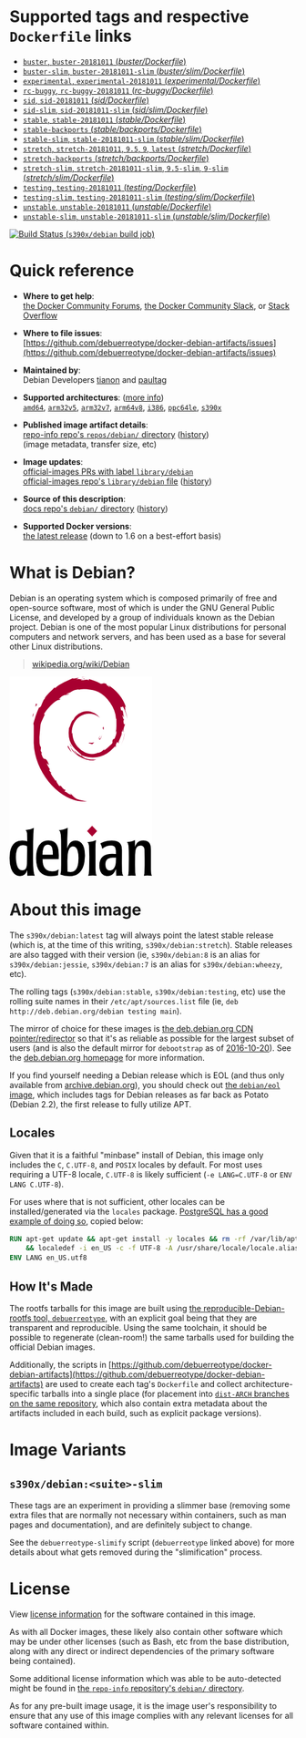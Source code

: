 <!--

********************************************************************************

WARNING:

    DO NOT EDIT "debian/README.md"

    IT IS AUTO-GENERATED

    (from the other files in "debian/" combined with a set of templates)

********************************************************************************

-->

# Supported tags and respective `Dockerfile` links

-	[`buster`, `buster-20181011` (*buster/Dockerfile*)](https://github.com/debuerreotype/docker-debian-artifacts/blob/5a46c99cfeedcebbe74ba45beca1ec4e51fc203e/buster/Dockerfile)
-	[`buster-slim`, `buster-20181011-slim` (*buster/slim/Dockerfile*)](https://github.com/debuerreotype/docker-debian-artifacts/blob/5a46c99cfeedcebbe74ba45beca1ec4e51fc203e/buster/slim/Dockerfile)
-	[`experimental`, `experimental-20181011` (*experimental/Dockerfile*)](https://github.com/debuerreotype/docker-debian-artifacts/blob/5a46c99cfeedcebbe74ba45beca1ec4e51fc203e/experimental/Dockerfile)
-	[`rc-buggy`, `rc-buggy-20181011` (*rc-buggy/Dockerfile*)](https://github.com/debuerreotype/docker-debian-artifacts/blob/5a46c99cfeedcebbe74ba45beca1ec4e51fc203e/rc-buggy/Dockerfile)
-	[`sid`, `sid-20181011` (*sid/Dockerfile*)](https://github.com/debuerreotype/docker-debian-artifacts/blob/5a46c99cfeedcebbe74ba45beca1ec4e51fc203e/sid/Dockerfile)
-	[`sid-slim`, `sid-20181011-slim` (*sid/slim/Dockerfile*)](https://github.com/debuerreotype/docker-debian-artifacts/blob/5a46c99cfeedcebbe74ba45beca1ec4e51fc203e/sid/slim/Dockerfile)
-	[`stable`, `stable-20181011` (*stable/Dockerfile*)](https://github.com/debuerreotype/docker-debian-artifacts/blob/5a46c99cfeedcebbe74ba45beca1ec4e51fc203e/stable/Dockerfile)
-	[`stable-backports` (*stable/backports/Dockerfile*)](https://github.com/debuerreotype/docker-debian-artifacts/blob/5a46c99cfeedcebbe74ba45beca1ec4e51fc203e/stable/backports/Dockerfile)
-	[`stable-slim`, `stable-20181011-slim` (*stable/slim/Dockerfile*)](https://github.com/debuerreotype/docker-debian-artifacts/blob/5a46c99cfeedcebbe74ba45beca1ec4e51fc203e/stable/slim/Dockerfile)
-	[`stretch`, `stretch-20181011`, `9.5`, `9`, `latest` (*stretch/Dockerfile*)](https://github.com/debuerreotype/docker-debian-artifacts/blob/5a46c99cfeedcebbe74ba45beca1ec4e51fc203e/stretch/Dockerfile)
-	[`stretch-backports` (*stretch/backports/Dockerfile*)](https://github.com/debuerreotype/docker-debian-artifacts/blob/5a46c99cfeedcebbe74ba45beca1ec4e51fc203e/stretch/backports/Dockerfile)
-	[`stretch-slim`, `stretch-20181011-slim`, `9.5-slim`, `9-slim` (*stretch/slim/Dockerfile*)](https://github.com/debuerreotype/docker-debian-artifacts/blob/5a46c99cfeedcebbe74ba45beca1ec4e51fc203e/stretch/slim/Dockerfile)
-	[`testing`, `testing-20181011` (*testing/Dockerfile*)](https://github.com/debuerreotype/docker-debian-artifacts/blob/5a46c99cfeedcebbe74ba45beca1ec4e51fc203e/testing/Dockerfile)
-	[`testing-slim`, `testing-20181011-slim` (*testing/slim/Dockerfile*)](https://github.com/debuerreotype/docker-debian-artifacts/blob/5a46c99cfeedcebbe74ba45beca1ec4e51fc203e/testing/slim/Dockerfile)
-	[`unstable`, `unstable-20181011` (*unstable/Dockerfile*)](https://github.com/debuerreotype/docker-debian-artifacts/blob/5a46c99cfeedcebbe74ba45beca1ec4e51fc203e/unstable/Dockerfile)
-	[`unstable-slim`, `unstable-20181011-slim` (*unstable/slim/Dockerfile*)](https://github.com/debuerreotype/docker-debian-artifacts/blob/5a46c99cfeedcebbe74ba45beca1ec4e51fc203e/unstable/slim/Dockerfile)

[![Build Status](https://doi-janky.infosiftr.net/job/multiarch/job/s390x/job/debian/badge/icon) (`s390x/debian` build job)](https://doi-janky.infosiftr.net/job/multiarch/job/s390x/job/debian/)

# Quick reference

-	**Where to get help**:  
	[the Docker Community Forums](https://forums.docker.com/), [the Docker Community Slack](https://blog.docker.com/2016/11/introducing-docker-community-directory-docker-community-slack/), or [Stack Overflow](https://stackoverflow.com/search?tab=newest&q=docker)

-	**Where to file issues**:  
	[https://github.com/debuerreotype/docker-debian-artifacts/issues](https://github.com/debuerreotype/docker-debian-artifacts/issues)

-	**Maintained by**:  
	Debian Developers [tianon](https://qa.debian.org/developer.php?login=tianon) and [paultag](https://qa.debian.org/developer.php?login=paultag)

-	**Supported architectures**: ([more info](https://github.com/docker-library/official-images#architectures-other-than-amd64))  
	[`amd64`](https://hub.docker.com/r/amd64/debian/), [`arm32v5`](https://hub.docker.com/r/arm32v5/debian/), [`arm32v7`](https://hub.docker.com/r/arm32v7/debian/), [`arm64v8`](https://hub.docker.com/r/arm64v8/debian/), [`i386`](https://hub.docker.com/r/i386/debian/), [`ppc64le`](https://hub.docker.com/r/ppc64le/debian/), [`s390x`](https://hub.docker.com/r/s390x/debian/)

-	**Published image artifact details**:  
	[repo-info repo's `repos/debian/` directory](https://github.com/docker-library/repo-info/blob/master/repos/debian) ([history](https://github.com/docker-library/repo-info/commits/master/repos/debian))  
	(image metadata, transfer size, etc)

-	**Image updates**:  
	[official-images PRs with label `library/debian`](https://github.com/docker-library/official-images/pulls?q=label%3Alibrary%2Fdebian)  
	[official-images repo's `library/debian` file](https://github.com/docker-library/official-images/blob/master/library/debian) ([history](https://github.com/docker-library/official-images/commits/master/library/debian))

-	**Source of this description**:  
	[docs repo's `debian/` directory](https://github.com/docker-library/docs/tree/master/debian) ([history](https://github.com/docker-library/docs/commits/master/debian))

-	**Supported Docker versions**:  
	[the latest release](https://github.com/docker/docker-ce/releases/latest) (down to 1.6 on a best-effort basis)

# What is Debian?

Debian is an operating system which is composed primarily of free and open-source software, most of which is under the GNU General Public License, and developed by a group of individuals known as the Debian project. Debian is one of the most popular Linux distributions for personal computers and network servers, and has been used as a base for several other Linux distributions.

> [wikipedia.org/wiki/Debian](https://en.wikipedia.org/wiki/Debian)

![logo](https://raw.githubusercontent.com/docker-library/docs/b449be7df57e9ed9086bb5821bfb5d6cdc5d67a4/debian/logo.png)

# About this image

The `s390x/debian:latest` tag will always point the latest stable release (which is, at the time of this writing, `s390x/debian:stretch`). Stable releases are also tagged with their version (ie, `s390x/debian:8` is an alias for `s390x/debian:jessie`, `s390x/debian:7` is an alias for `s390x/debian:wheezy`, etc).

The rolling tags (`s390x/debian:stable`, `s390x/debian:testing`, etc) use the rolling suite names in their `/etc/apt/sources.list` file (ie, `deb http://deb.debian.org/debian testing main`).

The mirror of choice for these images is [the deb.debian.org CDN pointer/redirector](https://deb.debian.org) so that it's as reliable as possible for the largest subset of users (and is also the default mirror for `debootstrap` as of [2016-10-20](https://anonscm.debian.org/cgit/d-i/debootstrap.git/commit/?id=9e8bc60ad1ccf3a25ce7890526b70059f3e770de)). See the [deb.debian.org homepage](https://deb.debian.org) for more information.

If you find yourself needing a Debian release which is EOL (and thus only available from [archive.debian.org](http://archive.debian.org)), you should check out [the `debian/eol` image](https://hub.docker.com/r/debian/eol/), which includes tags for Debian releases as far back as Potato (Debian 2.2), the first release to fully utilize APT.

## Locales

Given that it is a faithful "minbase" install of Debian, this image only includes the `C`, `C.UTF-8`, and `POSIX` locales by default. For most uses requiring a UTF-8 locale, `C.UTF-8` is likely sufficient (`-e LANG=C.UTF-8` or `ENV LANG C.UTF-8`).

For uses where that is not sufficient, other locales can be installed/generated via the `locales` package. [PostgreSQL has a good example of doing so](https://github.com/docker-library/postgres/blob/69bc540ecfffecce72d49fa7e4a46680350037f9/9.6/Dockerfile#L21-L24), copied below:

```dockerfile
RUN apt-get update && apt-get install -y locales && rm -rf /var/lib/apt/lists/* \
	&& localedef -i en_US -c -f UTF-8 -A /usr/share/locale/locale.alias en_US.UTF-8
ENV LANG en_US.utf8
```

## How It's Made

The rootfs tarballs for this image are built using [the reproducible-Debian-rootfs tool, `debuerreotype`](https://github.com/debuerreotype/debuerreotype), with an explicit goal being that they are transparent and reproducible. Using the same toolchain, it should be possible to regenerate (clean-room!) the same tarballs used for building the official Debian images.

Additionally, the scripts in [https://github.com/debuerreotype/docker-debian-artifacts](https://github.com/debuerreotype/docker-debian-artifacts) are used to create each tag's `Dockerfile` and collect architecture-specific tarballs into a single place (for placement into [`dist-ARCH` branches on the same repository](https://github.com/debuerreotype/docker-debian-artifacts/branches), which also contain extra metadata about the artifacts included in each build, such as explicit package versions).

# Image Variants

## `s390x/debian:<suite>-slim`

These tags are an experiment in providing a slimmer base (removing some extra files that are normally not necessary within containers, such as man pages and documentation), and are definitely subject to change.

See the `debuerreotype-slimify` script (`debuerreotype` linked above) for more details about what gets removed during the "slimification" process.

# License

View [license information](https://www.debian.org/social_contract#guidelines) for the software contained in this image.

As with all Docker images, these likely also contain other software which may be under other licenses (such as Bash, etc from the base distribution, along with any direct or indirect dependencies of the primary software being contained).

Some additional license information which was able to be auto-detected might be found in [the `repo-info` repository's `debian/` directory](https://github.com/docker-library/repo-info/tree/master/repos/debian).

As for any pre-built image usage, it is the image user's responsibility to ensure that any use of this image complies with any relevant licenses for all software contained within.

